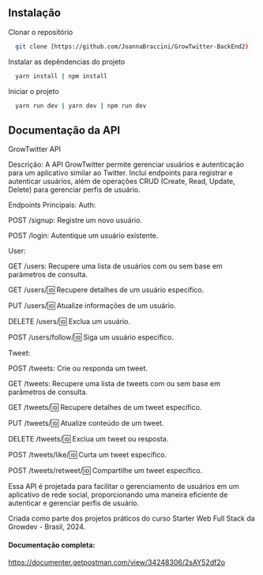 ## Instalação

Clonar o repositório

```bash
  git clone [https://github.com/JoannaBraccini/GrowTwitter-BackEnd2)
```

Instalar as depêndencias do projeto

```bash
  yarn install | npm install
```

Iniciar o projeto

```bash
  yarn run dev | yarn dev | npm run dev
```

## Documentação da API

GrowTwitter API

Descrição: A API GrowTwitter permite gerenciar usuários e autenticação para um aplicativo similar ao Twitter. Inclui endpoints para registrar e autenticar usuários, além de operações CRUD (Create, Read, Update, Delete) para gerenciar perfis de usuário.

Endpoints Principais:
Auth:

POST /signup: Registre um novo usuário.

POST /login: Autentique um usuário existente.

User:

GET /users: Recupere uma lista de usuários com ou sem base em parâmetros de consulta.

GET /users/:id: Recupere detalhes de um usuário específico.

PUT /users/:id: Atualize informações de um usuário.

DELETE /users/:id: Exclua um usuário.

POST /users/follow/:id: Siga um usuário específico.

Tweet:

POST /tweets: Crie ou responda um tweet.

GET /tweets: Recupere uma lista de tweets com ou sem base em parâmetros de consulta.

GET /tweets/:id: Recupere detalhes de um tweet específico.

PUT /tweets/:id: Atualize conteúdo de um tweet.

DELETE /tweets/:id: Exclua um tweet ou resposta.

POST /tweets/like/:id: Curta um tweet específico.

POST /tweets/retweet/:id: Compartilhe um tweet específico.

Essa API é projetada para facilitar o gerenciamento de usuários em um aplicativo de rede social, proporcionando uma maneira eficiente de autenticar e gerenciar perfis de usuário.

Criada como parte dos projetos práticos do curso Starter Web Full Stack da Growdev - Brasil, 2024.

#### Documentação completa:
https://documenter.getpostman.com/view/34248306/2sAY52df2o
